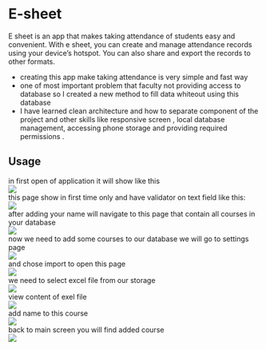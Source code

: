 # E-sheet
E sheet is an app that makes taking attendance of students easy and convenient. With e sheet, you can create and manage attendance records using your device’s hotspot. You can also share and export the records to other formats.
- creating this app make taking attendance is very simple and fast way
- one of most important problem that faculty not providing access to database so I created a new method to fill data whiteout using this database
- I have learned clean architecture and how to separate component of the project and other skills like responsive screen , local database management, accessing phone storage and providing required permissions .
## Usage
in first open of application it will show like this<br />
![](projectImges/image12.jpeg)<br />
this page show in first time only and have validator on text field like this:<br />
![](projectImges/image13.jpeg)<br />
after adding your name will navigate to this page that contain all courses in your database<br />
![](projectImges/image28.jpg)<br />
now we need to add some courses to our database we will go to settings page<br />
![](projectImges/image36.jpg)<br />
and chose import to open this page<br />
![](projectImges/image38.jpg)<br />
we need to select excel file from our storage<br />
![](projectImges/image2.jpg)<br />
view content of exel file<br />
![](projectImges/image3.jpg)<br />
add name to this course<br />
![](projectImges/image1.jpg)<br />
back to main screen you will find added course<br />
![](projectImges/image30.jpg)<br />

